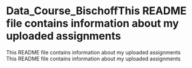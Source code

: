 # Data_Course_BischoffThis README file contains information about my uploaded assignments
This README file contains information about my uploaded assignments
This README file contains information about my uploaded assignments
